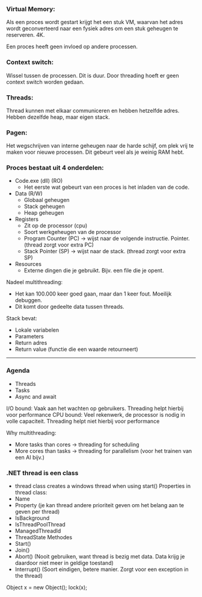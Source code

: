 ### Virtual Memory:
Als een proces wordt gestart krijgt het een stuk VM, waarvan het adres wordt geconverteerd naar een fysiek adres om een stuk geheugen te reserveren. 4K.

Een proces heeft geen invloed op andere processen.

### Context switch:
Wissel tussen de processen. Dit is duur. Door threading hoeft er geen context switch worden gedaan. 

### Threads:
Thread kunnen met elkaar communiceren en hebben hetzelfde adres.
Hebben dezelfde heap, maar eigen stack.

### Pagen:
Het wegschrijven van interne geheugen naar de harde schijf, om plek vrij te maken voor nieuwe processen. Dit gebeurt veel als je weinig RAM hebt. 

### Proces bestaat uit 4 onderdelen:
- Code.exe (dll) (RO)
	- Het eerste wat gebeurt van een proces is het inladen van de code.
- Data (R/W)
	- Globaal geheugen
	- Stack geheugen
	- Heap geheugen
- Registers
	- Zit op de processor (cpu)
	- Soort werkgeheugen van de processor
	- Program Counter (PC) -> wijst naar de volgende instructie. Pointer. (thread zorgt voor extra PC)
	- Stack Pointer (SP) -> wijst naar de stack. (thread zorgt voor extra SP)
- Resources
	- Externe dingen die je gebruikt. Bijv. een file die je opent.

Nadeel multithreading:
- Het kan 100.000 keer goed gaan, maar dan 1 keer fout. Moeilijk debuggen.
- Dit komt door gedeelte data tussen threads.

Stack bevat:
- Lokale variabelen
- Parameters
- Return adres
- Return value (functie die een waarde retourneert)

--------------------------------------

### Agenda
- Threads
- Tasks
- Async and await

I/O bound: Vaak aan het wachten op gebruikers. Threading helpt hierbij voor performance
CPU bound: Veel rekenwerk, de processor is nodig in volle capaciteit. Threading helpt niet hierbij voor performance

Why multithreading:
- More tasks than cores -> threading for scheduling
- More cores than tasks -> threading for parallelism (voor het trainen van een AI bijv.)

### .NET thread is een class
- thread class creates a windows thread when using start()
Properties in thread class:
- Name
- Property (je kan thread andere prioriteit geven om het belang aan te geven per thread)
- IsBackground
- IsThreadPoolThread
- ManagedThreadId
- ThreadState
Methodes
- Start()
- Join()
- Abort() (Nooit gebruiken, want thread is bezig met data. Data krijg je daardoor niet meer in geldige toestand)
- Interrupt() (Soort eindigen, betere manier. Zorgt voor een exception in the thread)


Object x = new Object();
lock(x);